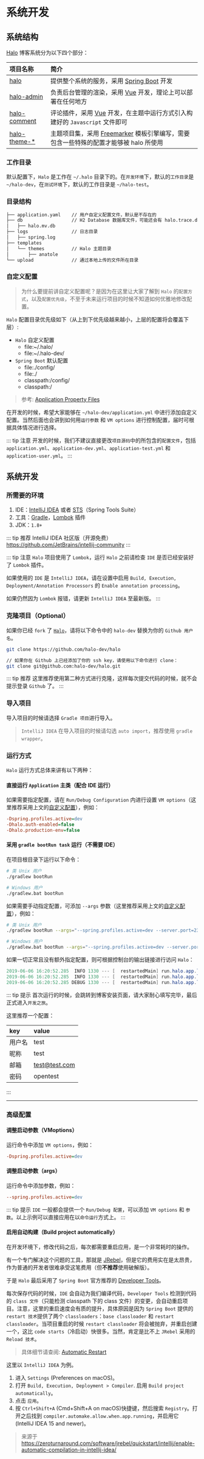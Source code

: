 # 系统开发

## 系统结构

[Halo](https://github.com/halo-dev/halo) 博客系统分为以下四个部分：

| 项目名称                                                  | 简介                                                                                                                   |
| :-------------------------------------------------------- | :--------------------------------------------------------------------------------------------------------------------- |
| [halo](https://github.com/halo-dev/halo)                  | 提供整个系统的服务，采用 [Spring Boot](https://spring.io/) 开发                                                        |
| [halo-admin](https://github.com/halo-dev/halo-admin)      | 负责后台管理的渲染，采用 [Vue](https://vuejs.org/) 开发，理论上可以部署在任何地方                                      |
| [halo-comment](https://github.com/halo-dev/halo-comment) | 评论插件，采用 [Vue](https://vuejs.org/) 开发，在主题中运行方式引入构建好的 `Javascript` 文件即可                      |
| [halo-theme-\*](https://github.com/halo-dev)              | 主题项目集，采用 [Freemarker](https://freemarker.apache.org/) 模板引擎编写，需要包含一些特殊的配置才能够被 halo 所使用 |

### 工作目录

默认配置下，`Halo` 是工作在 `~/.halo` 目录下的。在`开发环境`下，默认的`工作目录`是 `~/halo-dev`，在`测试环境`下，默认的工作目录是 `~/halo-test`。

### 目录结构

```txt
├── application.yaml    // 用户自定义配置文件，默认是不存在的
├── db                  // H2 Database 数据库文件，可能还会有 halo.trace.db
│   ├── halo.mv.db
├── logs                // 日志目录
│   ├── spring.log
├── templates
│   └── themes          // Halo 主题目录
│       ├── anatole
└── upload              // 通过本地上传的文件所在目录
```

### 自定义配置

> 为什么要提前讲自定义配置呢？是因为在这里让大家了解到 `Halo` 的`配置方式`，以及`配置优先级`，不至于未来运行项目的时候不知道如何优雅地修改配置。

`Halo` 配置目录优先级如下（从上到下优先级越来越小，上层的配置将会覆盖下层）:

- `Halo` 自定义配置
  - file:~/.halo/
  - file:~/.halo-dev/
- `Spring Boot` 默认配置
  - file:./config/
  - file:./
  - classpath:/config/
  - classpath:/

> 参考: [Application Property Files](https://docs.spring.io/spring-boot/docs/current/reference/html/boot-features-external-config.html#boot-features-external-config-application-property-files)

在开发的时候，希望大家能够在 `~/halo-dev/application.yml` 中进行添加自定义配置。当然后面也会讲到如何用`运行参数` 和 `VM options` 进行控制配置，届时可根据具体情况进行选择。

::: tip 注意
开发的时候，我们不建议直接更改`项目源码`中的所包含的`配置文件`，包括 `application.yml`、`application-dev.yml`、`application-test.yml` 和 `application-user.yml`。
:::

## 系统开发

### 所需要的环境

1. IDE：[IntelliJ IDEA](https://www.jetbrains.com/idea/download/) 或者 [STS](https://spring.io/tools)（Spring Tools Suite）
2. 工具：[Gradle](https://gradle.org/)，[Lombok](https://projectlombok.org/) 插件
3. JDK：`1.8+`

::: tip 推荐 IntelliJ IDEA 社区版（开源免费）
<https://github.com/JetBrains/intellij-community>
:::

::: tip 注意
`Halo` 项目使用了 `Lombok`，运行 `Halo` 之前请检查 `IDE` 是否已经安装好了 `Lombok` 插件。

如果使用的 `IDE` 是 `IntelliJ IDEA`，请在设置中启用 `Build, Execution, Deployment/Annotation Processors` 的 `Enable annotation processing`。

如果仍然因为 `Lombok` 报错，请更新 `IntelliJ IDEA` 至最新版。
:::

### 克隆项目（Optional）

如果你已经 `fork` 了 [`Halo`](https://github.com/halo-dev/halo)，请将以下命令中的 `halo-dev` 替换为你的 `Github 用户名`。

```bash
git clone https://github.com/halo-dev/halo

// 如果你在 Github 上已经添加了你的 ssh key，请使用以下命令进行 clone：
git clone git@github.com:halo-dev/halo.git
```

::: tip 推荐
这里推荐使用第二种方式进行克隆，这样每次提交代码的时候，就不会提示登录 `Github` 了。
:::

### 导入项目

导入项目的时候请选择 `Gradle 项目`进行导入。

> `IntelliJ IDEA` 在导入项目的时候请勾选 `auto import`，推荐使用 `gradle wrapper`。

### 运行方式

`Halo` 运行方式总体来讲有以下两种：

#### 直接运行 `Application` 主类（配合 IDE 运行）

如果需要指定配置，请在 `Run/Debug Configuration` 内进行设置 `VM options`（这里推荐采用上文的[自定义配置](#%E8%87%AA%E5%AE%9A%E4%B9%89%E9%85%8D%E7%BD%AE)），例如：

```ini
-Dspring.profiles.active=dev
-Dhalo.auth-enabled=false
-Dhalo.production-env=false
```

#### 采用 `gradle bootRun task` 运行（不需要 IDE）

在项目根目录下运行以下命令：

```bash
# 类 Unix 用户
./gradlew bootRun

# Windows 用户
./gradlew.bat bootRun
```

如果需要手动指定配置，可添加 `--args` 参数（这里推荐采用上文的[自定义配置](#%E8%87%AA%E5%AE%9A%E4%B9%89%E9%85%8D%E7%BD%AE)），例如：

```bash
# 类 Unix 用户
./gradlew bootRun --args="--spring.profiles.active=dev --server.port=2333"

# Windows 用户
./gradlew.bat bootRun --args="--spring.profiles.active=dev --server.port=2333"
```

如果一切正常且没有额外指定配置，则可根据控制台的输出链接进行访问 `Halo`：

```java
2019-06-06 16:20:52.285  INFO 1330 --- [  restartedMain] run.halo.app.listener.StartedListener    : Halo started at         http://127.0.0.1:8090
2019-06-06 16:20:52.285  INFO 1330 --- [  restartedMain] run.halo.app.listener.StartedListener    : Halo admin started at   http://127.0.0.1:8090/admin
2019-06-06 16:20:52.285 DEBUG 1330 --- [  restartedMain] run.halo.app.listener.StartedListener    : Halo doc was enable at  http://127.0.0.1:8090/swagger-ui.html # 仅在开发环境才会输出
```

::: tip 提示
首次运行的时候，会跳转到博客安装页面，请大家耐心填写完毕，最后正式进入`开发之旅`。

这里推荐一个配置：

| key    | value         |
| :----- | :------------ |
| 用户名 | test          |
| 昵称   | test          |
| 邮箱   | test@test.com |
| 密码   | opentest      |

:::

---

### 高级配置

#### 调整启动参数（VMoptions）

运行命令中添加 `VM options`，例如：

```ini
-Dspring.profiles.active=dev
```

#### 调整启动参数（args）

运行命令中添加参数，例如：

```ini
--spring.profiles.active=dev
```

::: tip 提示
`IDE` 一般都会提供一个 `Run/Debug 配置`，可以添加 `VM options` 和 `参数`。以上示例可以直接应用在以`命令运行`方式上。
:::

#### 启用自动构建（Build project automatically）

在开发环境下，修改代码之后，每次都需要重启应用，是一个非常耗时的操作。

有一个专门解决这个问题的工具，那就是 [JRebel](https://jrebel.com/)，但是它的费用实在是太昂贵，作为普通的开发者很难承受这笔费用（但**不推荐**使用破解版）。

于是 `Halo` 最后采用了 `Spring Boot` 官方推荐的 [Developer Tools](https://docs.spring.io/spring-boot/docs/current/reference/html/using-boot-devtools.html)。

每次保存代码的时候，`IDE` 会自动为我们编译代码，`Developer Tools` 检测到代码的 `class 文件`（只能检测 classpath 下的 class 文件）的变更，会自动重启项目。注意，这里的重启速度会有质的提升，具体原因是因为 `Spring Boot` 提供的 `restart 技术`提供了两个 `classloaders`：`base classloader` 和 `restart classloader`。当项目重启的时候 `restart classloader` 将会被抛弃，并重启创建一个，这比 `code starts`（冷启动）快很多。当然，肯定是比不上 `JRebel` 采用的 `Reload 技术`。

> 具体细节请查阅: [Automatic Restart](https://docs.spring.io/spring-boot/docs/current/reference/html/using-boot-devtools.html#using-boot-devtools-restart)

这里以 `IntelliJ IDEA` 为例。

1. 进入 `Settings` (Preferences on macOS)。
2. 打开 `Build, Execution, Deployment > Compiler`. 启用 `Build project automatically`。
3. 点击 `应用`。
4. 按 `Ctrl+Shift+A` (Cmd+Shift+A on macOS)快捷键，然后搜索 `Registry`。打开之后找到 `compiler.automake.allow.when.app.running`，并启用它 (IntelliJ IDEA 15 and newer)。

> 来源于 <https://zeroturnaround.com/software/jrebel/quickstart/intellij/enable-automatic-compilation-in-intellij-idea/>
